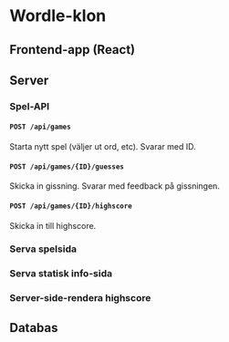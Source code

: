 # Wordle-klon

## Frontend-app (React)

## Server

### Spel-API
#### `POST /api/games`
Starta nytt spel (väljer ut ord, etc). Svarar med ID.

#### `POST /api/games/{ID}/guesses`
Skicka in gissning. Svarar med feedback på gissningen.

#### `POST /api/games/{ID}/highscore`
Skicka in till highscore.

### Serva spelsida

### Serva statisk info-sida

### Server-side-rendera highscore

## Databas